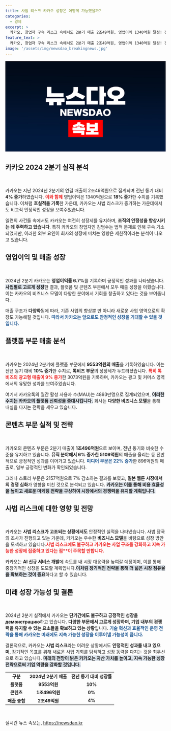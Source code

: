 ```yaml
---
title: 사법 리스크 카카오 성장은 어떻게 가능했을까?
categories:
  - 경제
excerpt: >
  카카오, 창업자 구속 리스크 속에서도 2분기 매출 2조49억원, 영업이익 1340억원 달성! 전년 대비 각각 4%, 18% 상승하며 성장세를 이어가고 있다. 플랫폼 부문 강세와 AI 서비스 개발로 지속 가능한 성장의 기반 마련 중!
feature_text: >
  카카오, 창업자 구속 리스크 속에서도 2분기 매출 2조49억원, 영업이익 1340억원 달성! 전년 대비 각각 4%, 18% 상승하며 성장세를 이어가고 있다. 플랫폼 부문 강세와 AI 서비스 개발로 지속 가능한 성장의 기반 마련 중!
image: '/assets/img/newsdao_breakingnews.jpg'
---
```


<p><img src="/assets/img/newsdao_breakingnews.jpg" alt="flaretime 속보" /></p>

<h2 data-ke-size="size26">카카오 2024 2분기 실적 분석</h2>

<p data-ke-size="size16">&nbsp;</p>

<p>카카오는 지난 2024년 2분기의 연결 매출이 2조49억원으로 집계되며 전년 동기 대비 <strong>4% 증가</strong>하였습니다. <b><span style="color: #ee2323;">이와 함께</span></b> 영업이익은 1340억원으로 <strong>18% 증가</strong>한 수치를 기록했습니다. 이처럼 <strong>호실적을 기록</strong>한 가운데, 카카오는 사법 리스크가 증가하는 가운데에서도 비교적 안정적인 성장을 보여주었습니다. </p>

<p>일련의 사건들 속에서도 카카오는 여전히 성장세를 유지하며, <strong>조직의 안정성을 향상시키는 데 주력하고 있습니다</strong>. 특히 카카오의 창업자인 김범수는 법적 문제로 인해 구속 기소되었지만, 이러한 외부 요인이 회사의 성장에 미치는 영향은 제한적이라는 분석이 나오고 있습니다. </p>

<h2 data-ke-size="size26">영업이익 및 매출 성장</h2>

<p data-ke-size="size16">&nbsp;</p>

<p>2024년 2분기 카카오는 <strong>영업이익률 6.7%</strong>를 기록하며 긍정적인 성과를 나타냈습니다. <b><span style="background-color: #21538527;">사업별로 고르게 성장</span></b>한 결과, 플랫폼 및 콘텐츠 부문에서 모두 매출 성장을 이뤘습니다. 이는 카카오의 비즈니스 모델이 다양한 분야에서 기회를 창출하고 있다는 것을 보여줍니다.</p>

<p>매출 구조가 <strong>다양화</strong>됨에 따라, 기존 사업의 향상뿐 만 아니라 새로운 사업 영역으로의 확장도 가능해질 것입니다. <b><span style="color: #1a5490;">따라서 카카오는 앞으로도 안정적인 성장을 기대할 수 있을 것입니다.</span></b></p>

<h2 data-ke-size="size26">플랫폼 부문 매출 분석</h2>

<p data-ke-size="size16">&nbsp;</p>

<p>카카오는 2024년 2분기에 플랫폼 부문에서 <strong>9553억원의 매출</strong>을 기록하였습니다. 이는 전년 동기 대비 <strong>10% 증가</strong>한 수치로, <strong>톡비즈 부문</strong>의 성장세가 두드러졌습니다. <b><span style="color: #ee2323;">특히 톡비즈의 광고형 매출이 9% 증가</span></b>한 3073억원을 기록하며, 카카오는 광고 및 커머스 영역에서의 유망한 성과를 보여주었습니다.</p>

<p>여기서 카카오톡의 월간 활성 사용자 수(MAU)는 4893만명으로 집계되었으며, <b><span style="background-color: #21538527;">이러한 수치는 카카오의 플랫폼 신뢰성을 증대시킵니다.</span></b> 회사는 <strong>다양한 비즈니스 모델</strong>을 통해 내실을 다지는 전략을 세우고 있습니다.</p>

<h2 data-ke-size="size26">콘텐츠 부문 실적 및 전략</h2>

<p data-ke-size="size16">&nbsp;</p>

<p>카카오의 콘텐츠 부문은 2분기 매출이 <strong>1조496억원</strong>으로 보이며, 전년 동기와 비슷한 수준을 유지하고 있습니다. <strong>뮤직 분야에서 6% 증가한 5109억원</strong>의 매출을 올리는 등 전반적으로 긍정적인 성과를 이어가고 있습니다. <b><span style="color: #1a5490;">미디어 부문은 22% 증가</span></b>한 896억원의 매출로, 일부 긍정적인 변화가 확인되었습니다.</p>

<p>그러나 스토리 부문은 2157억원으로 7% 감소하는 결과를 보였고, <strong>일본 웹툰 시장에서의 경쟁 심화</strong>가 영향을 미친 것으로 분석되고 있습니다. <b><span style="background-color: #21538527;">카카오는 이를 통해 비용 효율성을 높이고 새로운 마케팅 전략을 구상하여 시장에서의 경쟁력을 유지할 계획입니다.</span></b></p>

<h2 data-ke-size="size26">사법 리스크에 대한 영향 및 전망</h2>

<p data-ke-size="size16">&nbsp;</p>

<p>카카오는 <strong>사법 리스크가 고조되는 상황에서도</strong> 안정적인 실적을 나타냈습니다. 사법 당국의 조사가 진행되고 있는 가운데, 카카오는 우수한 <strong>비즈니스 모델</strong>을 바탕으로 성장 방안을 모색하고 있습니다.<b><span style="color: #ee2323;">사법 리스크에도 불구하고 카카오는 사업 구조를 강화하고 지속 가능한 성장에 집중하고 있다는 점**이 주목할 만합니다.</b></p>

<p>카카오는 <strong>AI 신규 서비스 개발</strong>에 속도를 내 시장 대응력을 높여갈 예정이며, 이를 통해 중장기적인 성장을 도모할 계획입니다.<b><span style="background-color: #21538527;">이처럼 장기적인 전략을 통해 더 넓은 시장 점유율을 확보하는 것이 중요</span></b>하다고 할 수 있습니다.</p>

<h2 data-ke-size="size26">미래 성장 가능성 및 결론</h2>

<p data-ke-size="size16">&nbsp;</p>

<p>2024년 2분기 실적에서 카카오는 <strong>단기간에도 불구하고 긍정적인 성장을 демонстрацию</strong>하고 있습니다. <strong>다양한 부문에서 고르게 성장하며, 기업 내부의 경쟁력을 유지할 수 있는 요소들을 확보하고 있는 상황</strong>입니다. <b><span style="color: #1a5490;">기술 혁신과 효율적인 운영 전략을 통해 카카오는 미래에도 지속 가능한 성장을 이루어낼 가능성이 큽니다.</span></b></p>

<p>결론적으로, 카카오는 <strong>사법 리스크</strong>라는 어려운 상황에서도 <strong>안정적인 성과를 내고 있으며</strong>, 장기적인 목표를 위해 새로운 사업 기회를 탐색하고 성장 동력을 다지는 것을 최우선으로 하고 있습니다. <b><span style="background-color: #21538527;">미래의 전망이 밝은 카카오는 자산 가치를 높이고, 지속 가능한 성장 전략으로써 기업 역량을 강화할 것입니다.</span></b></p>

<table>
  <tr>
    <td style="text-align: center; height: 17px;"><b>구분</b></td>
    <td style="text-align: center; height: 17px;"><b>2024년 2분기 매출</b></td>
    <td style="text-align: center; height: 17px;"><b>전년 동기 대비 성장률</b></td>
  </tr>
  <tr>
    <td style="text-align: center; height: 17px;"><b>플랫폼</b></td>
    <td style="text-align: center; height: 17px;"><b>9553억원</b></td>
    <td style="text-align: center; height: 17px;"><b>10%</b></td>
  </tr>
  <tr>
    <td style="text-align: center; height: 17px;"><b>콘텐츠</b></td>
    <td style="text-align: center; height: 17px;"><b>1조496억원</b></td>
    <td style="text-align: center; height: 17px;"><b>0%</b></td>
  </tr>
  <tr>
    <td style="text-align: center; height: 17px;"><b>매출 총합</b></td>
    <td style="text-align: center; height: 17px;"><b>2조49억원</b></td>
    <td style="text-align: center; height: 17px;"><b>4%</b></td>
  </tr>
</table>

<p data-ke-size="size16">&nbsp;</p>
실시간 뉴스 속보는, <a href="https://newsdao.kr" rel="dofollow">https://newsdao.kr</a>


